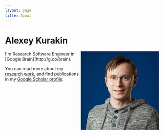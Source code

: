 ```yaml
---
layout: page
title: About
---
```


# Alexey Kurakin

<img src="/public/photo.jpg" align="right" />
I'm Research Software Engineer in [Google Brain](http://g.co/brain).

You can read more about my [research work](/research),
and find publications in my
[Google Scholar profile](https://scholar.google.com/citations?user=nCh4qyMAAAAJ).
